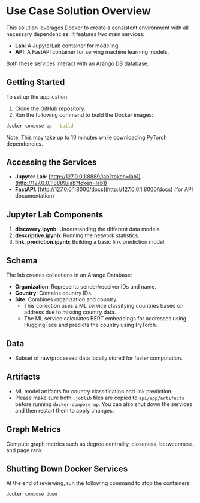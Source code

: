 # Use Case Solution Overview

This solution leverages Docker to create a consistent environment with all necessary dependencies. It features two main services:

- **Lab**: A JupyterLab container for modeling.
- **API**: A FastAPI container for serving machine learning models.

Both these services interact with an Arango DB database.

## Getting Started

To set up the application:

1. Clone the GitHub repository.
2. Run the following command to build the Docker images:

```bash
docker compose up --build
```

Note: This may take up to 10 minutes while downloading PyTorch dependencies.

## Accessing the Services

- **Jupyter Lab**: [http://127.0.0.1:8889/lab?token=lab1](http://127.0.0.1:8889/lab?token=lab1)
- **FastAPI**: [http://127.0.0.1:8000/docs](http://127.0.0.1:8000/docs) (for API documentation)

## Jupyter Lab Components

1. **discovery.ipynb**: Understanding the different data models.
2. **descriptive.ipynb**: Running the network statistics.
3. **link_prediction.ipynb**: Building a basic link prediction model.

## Schema

The lab creates collections in an Arango Database:

- **Organization**: Represents sender/receiver IDs and name.
- **Country**: Contains country IDs.
- **Site**: Combines organization and country.
  - This collection uses a ML service classifying countries based on address due to missing country data.
  - The ML service calculates BERT embeddings for addresses using HuggingFace and predicts the country using PyTorch.

## Data

- Subset of raw/processed data locally stored for faster computation.

## Artifacts

- ML model artifacts for country classification and link prediction.
- Please make sure both `.joblib` files are copied to `api/app/artifacts` before running `docker-compose up`. You can also shut down the services and then restart them to apply changes.

## Graph Metrics

Compute graph metrics such as degree centrality, closeness, betweenness, and page rank.

## Shutting Down Docker Services

At the end of reviewing, run the following command to stop the containers:

```bash
docker compose down
```
